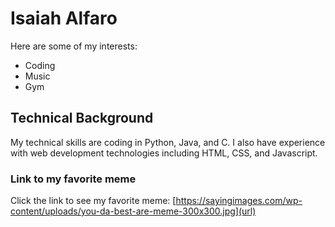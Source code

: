 # Isaiah Alfaro #
Here are some of my interests:
* Coding
* Music
* Gym
## Technical Background ##
My technical skills are coding in Python, Java, and C. I also have experience with web development technologies including HTML, CSS, and Javascript.
### Link to my favorite meme ###
Click the link to see my favorite meme: [https://sayingimages.com/wp-content/uploads/you-da-best-are-meme-300x300.jpg](url)
